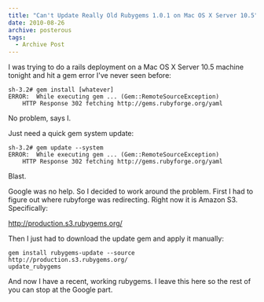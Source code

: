 ```yaml
---
title: "Can't Update Really Old Rubygems 1.0.1 on Mac OS X Server 10.5"
date: 2010-08-26
archive: posterous
tags: 
  - Archive Post
---
```


I was trying to do a rails deployment on a Mac OS X Server 10.5 machine tonight and hit a gem error I've never seen before:

```shell
sh-3.2# gem install [whatever]
ERROR:  While executing gem ... (Gem::RemoteSourceException)
    HTTP Response 302 fetching http://gems.rubyforge.org/yaml
```

No problem, says I.

Just need a quick gem system update:

```shell
sh-3.2# gem update --system
ERROR:  While executing gem ... (Gem::RemoteSourceException)
    HTTP Response 302 fetching http://gems.rubyforge.org/yaml
```
    
Blast.

Google was no help. So I decided to work around the problem. First I had to figure out where rubyforge was redirecting. Right now it is Amazon S3. Specifically:

http://production.s3.rubygems.org/

Then I just had to download the update gem and apply it manually:

```shell
gem install rubygems-update --source http://production.s3.rubygems.org/
update_rubygems
```

And now I have a recent, working rubygems. I leave this here so the rest of you can stop at the Google part.